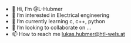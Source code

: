 - 👋 Hi, I’m @L-Hubmer
- 👀 I’m interested in Electrical engineering
- 🌱 I’m currently learning c, c++, python
- 💞️ I’m looking to collaborate on ...
- 📫 How to reach me lukas.hubmer@htl-wels.at

